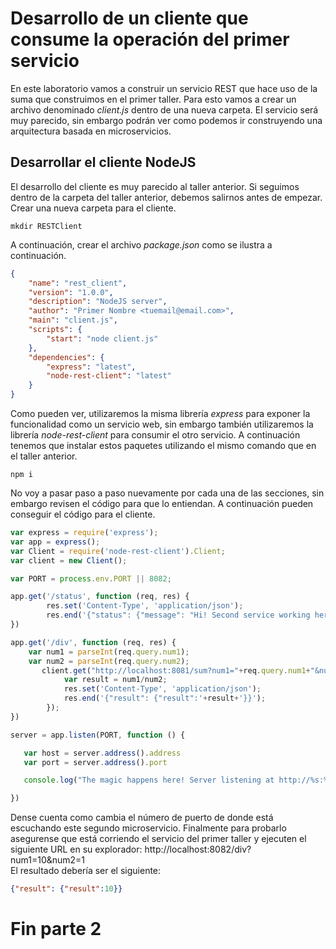 # Desarrollo de un cliente que consume la operación del primer servicio
En este laboratorio vamos a construir un servicio REST que hace uso de la suma que construimos en el primer taller. Para esto vamos a crear un archivo denominado *client.js* dentro de una nueva carpeta. El servicio será muy parecido, sin embargo podrán ver como podemos ir construyendo una arquitectura basada en microservicios. 

## Desarrollar el cliente NodeJS
El desarrollo del cliente es muy parecido al taller anterior. Si seguimos dentro de la carpeta del taller anterior, debemos salirnos antes de empezar. Crear una nueva carpeta para el cliente.
```shell
mkdir RESTClient
```
A continuación, crear el archivo *package.json* como se ilustra a continuación.
```json
{
    "name": "rest_client",
    "version": "1.0.0",
    "description": "NodeJS server",
    "author": "Primer Nombre <tuemail@email.com>",
    "main": "client.js",
    "scripts": {
        "start": "node client.js"
    },
    "dependencies": {
        "express": "latest",
        "node-rest-client": "latest"
    }
}
```
Como pueden ver, utilizaremos la misma librería *express* para exponer la funcionalidad como un servicio web, sin embargo también utilizaremos la librería *node-rest-client* para consumir el otro servicio. A continuación tenemos que instalar estos paquetes utilizando el mismo comando que en el taller anterior.
```shell
npm i
```
No voy a pasar paso a paso nuevamente por cada una de las secciones, sin embargo revisen el código para que lo entiendan. A continuación pueden conseguir el código para el cliente.
```javascript
var express = require('express');
var app = express();
var Client = require('node-rest-client').Client;
var client = new Client();

var PORT = process.env.PORT || 8082;

app.get('/status', function (req, res) {
        res.set('Content-Type', 'application/json');
        res.end('{"status": {"message": "Hi! Second service working here!"}}');
})

app.get('/div', function (req, res) {
	var num1 = parseInt(req.query.num1);
	var num2 = parseInt(req.query.num2);
       client.get("http://localhost:8081/sum?num1="+req.query.num1+"&num2="+req.query.num2, function (data, response) {
			var result = num1/num2;
			res.set('Content-Type', 'application/json');
			res.end('{"result": {"result":'+result+'}}');
		});
})

server = app.listen(PORT, function () {

   var host = server.address().address
   var port = server.address().port

   console.log("The magic happens here! Server listening at http://%s:%s", host, port)

})
```
Dense cuenta como cambia el número de puerto de donde está escuchando este segundo microservicio. Finalmente para probarlo asegurense que está corriendo el servicio del primer taller y ejecuten el siguiente URL en su explorador: http://localhost:8082/div?num1=10&num2=1 <br/>
El resultado debería ser el siguiente:
```json
{"result": {"result":10}}
```
# Fin parte 2

